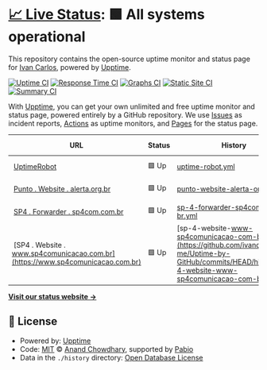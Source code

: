 # [📈 Live Status](https://monitor2.ivancarlos.com.br): <!--live status--> **🟩 All systems operational**

This repository contains the open-source uptime monitor and status page for [Ivan Carlos](https://ivancarlos.me), powered by [Upptime](https://github.com/upptime/upptime).

[![Uptime CI](https://github.com/ivancarlos-me/Uptime-by-GitHub/workflows/Uptime%20CI/badge.svg)](https://github.com/ivancarlos-me/Uptime-by-GitHub/actions?query=workflow%3A%22Uptime+CI%22)
[![Response Time CI](https://github.com/ivancarlos-me/Uptime-by-GitHub/workflows/Response%20Time%20CI/badge.svg)](https://github.com/ivancarlos-me/Uptime-by-GitHub/actions?query=workflow%3A%22Response+Time+CI%22)
[![Graphs CI](https://github.com/ivancarlos-me/Uptime-by-GitHub/workflows/Graphs%20CI/badge.svg)](https://github.com/ivancarlos-me/Uptime-by-GitHub/actions?query=workflow%3A%22Graphs+CI%22)
[![Static Site CI](https://github.com/ivancarlos-me/Uptime-by-GitHub/workflows/Static%20Site%20CI/badge.svg)](https://github.com/ivancarlos-me/Uptime-by-GitHub/actions?query=workflow%3A%22Static+Site+CI%22)
[![Summary CI](https://github.com/ivancarlos-me/Uptime-by-GitHub/workflows/Summary%20CI/badge.svg)](https://github.com/ivancarlos-me/Uptime-by-GitHub/actions?query=workflow%3A%22Summary+CI%22)

With [Upptime](https://upptime.js.org), you can get your own unlimited and free uptime monitor and status page, powered entirely by a GitHub repository. We use [Issues](https://github.com/ivancarlos-me/Uptime-by-GitHub/issues) as incident reports, [Actions](https://github.com/ivancarlos-me/Uptime-by-GitHub/actions) as uptime monitors, and [Pages](https://monitor2.ivancarlos.com.br) for the status page.

<!--start: status pages-->
<!-- This summary is generated by Upptime (https://github.com/upptime/upptime) -->
<!-- Do not edit this manually, your changes will be overwritten -->
<!-- prettier-ignore -->
| URL | Status | History | Response Time | Uptime |
| --- | ------ | ------- | ------------- | ------ |
| <img alt="" src="https://icons.duckduckgo.com/ip3/uptimerobot.com.ico" height="13"> [UptimeRobot](https://uptimerobot.com) | 🟩 Up | [uptime-robot.yml](https://github.com/ivancarlos-me/Uptime-by-GitHub/commits/HEAD/history/uptime-robot.yml) | <details><summary><img alt="Response time graph" src="./graphs/uptime-robot/response-time-week.png" height="20"> 602ms</summary><br><a href="https://monitor2.ivancarlos.com.br/history/uptime-robot"><img alt="Response time 602" src="https://img.shields.io/endpoint?url=https%3A%2F%2Fraw.githubusercontent.com%2Fivancarlos-me%2FUptime-by-GitHub%2FHEAD%2Fapi%2Fuptime-robot%2Fresponse-time.json"></a><br><a href="https://monitor2.ivancarlos.com.br/history/uptime-robot"><img alt="24-hour response time 602" src="https://img.shields.io/endpoint?url=https%3A%2F%2Fraw.githubusercontent.com%2Fivancarlos-me%2FUptime-by-GitHub%2FHEAD%2Fapi%2Fuptime-robot%2Fresponse-time-day.json"></a><br><a href="https://monitor2.ivancarlos.com.br/history/uptime-robot"><img alt="7-day response time 602" src="https://img.shields.io/endpoint?url=https%3A%2F%2Fraw.githubusercontent.com%2Fivancarlos-me%2FUptime-by-GitHub%2FHEAD%2Fapi%2Fuptime-robot%2Fresponse-time-week.json"></a><br><a href="https://monitor2.ivancarlos.com.br/history/uptime-robot"><img alt="30-day response time 602" src="https://img.shields.io/endpoint?url=https%3A%2F%2Fraw.githubusercontent.com%2Fivancarlos-me%2FUptime-by-GitHub%2FHEAD%2Fapi%2Fuptime-robot%2Fresponse-time-month.json"></a><br><a href="https://monitor2.ivancarlos.com.br/history/uptime-robot"><img alt="1-year response time 602" src="https://img.shields.io/endpoint?url=https%3A%2F%2Fraw.githubusercontent.com%2Fivancarlos-me%2FUptime-by-GitHub%2FHEAD%2Fapi%2Fuptime-robot%2Fresponse-time-year.json"></a></details> | <details><summary><a href="https://monitor2.ivancarlos.com.br/history/uptime-robot">100.00%</a></summary><a href="https://monitor2.ivancarlos.com.br/history/uptime-robot"><img alt="All-time uptime 100.00%" src="https://img.shields.io/endpoint?url=https%3A%2F%2Fraw.githubusercontent.com%2Fivancarlos-me%2FUptime-by-GitHub%2FHEAD%2Fapi%2Fuptime-robot%2Fuptime.json"></a><br><a href="https://monitor2.ivancarlos.com.br/history/uptime-robot"><img alt="24-hour uptime 100.00%" src="https://img.shields.io/endpoint?url=https%3A%2F%2Fraw.githubusercontent.com%2Fivancarlos-me%2FUptime-by-GitHub%2FHEAD%2Fapi%2Fuptime-robot%2Fuptime-day.json"></a><br><a href="https://monitor2.ivancarlos.com.br/history/uptime-robot"><img alt="7-day uptime 100.00%" src="https://img.shields.io/endpoint?url=https%3A%2F%2Fraw.githubusercontent.com%2Fivancarlos-me%2FUptime-by-GitHub%2FHEAD%2Fapi%2Fuptime-robot%2Fuptime-week.json"></a><br><a href="https://monitor2.ivancarlos.com.br/history/uptime-robot"><img alt="30-day uptime 100.00%" src="https://img.shields.io/endpoint?url=https%3A%2F%2Fraw.githubusercontent.com%2Fivancarlos-me%2FUptime-by-GitHub%2FHEAD%2Fapi%2Fuptime-robot%2Fuptime-month.json"></a><br><a href="https://monitor2.ivancarlos.com.br/history/uptime-robot"><img alt="1-year uptime 100.00%" src="https://img.shields.io/endpoint?url=https%3A%2F%2Fraw.githubusercontent.com%2Fivancarlos-me%2FUptime-by-GitHub%2FHEAD%2Fapi%2Fuptime-robot%2Fuptime-year.json"></a></details>
| <img alt="" src="https://icons.duckduckgo.com/ip3/alerta.org.br.ico" height="13"> [Punto . Website . alerta.org.br](https://alerta.org.br) | 🟩 Up | [punto-website-alerta-org-br.yml](https://github.com/ivancarlos-me/Uptime-by-GitHub/commits/HEAD/history/punto-website-alerta-org-br.yml) | <details><summary><img alt="Response time graph" src="./graphs/punto-website-alerta-org-br/response-time-week.png" height="20"> 2188ms</summary><br><a href="https://monitor2.ivancarlos.com.br/history/punto-website-alerta-org-br"><img alt="Response time 2188" src="https://img.shields.io/endpoint?url=https%3A%2F%2Fraw.githubusercontent.com%2Fivancarlos-me%2FUptime-by-GitHub%2FHEAD%2Fapi%2Fpunto-website-alerta-org-br%2Fresponse-time.json"></a><br><a href="https://monitor2.ivancarlos.com.br/history/punto-website-alerta-org-br"><img alt="24-hour response time 2188" src="https://img.shields.io/endpoint?url=https%3A%2F%2Fraw.githubusercontent.com%2Fivancarlos-me%2FUptime-by-GitHub%2FHEAD%2Fapi%2Fpunto-website-alerta-org-br%2Fresponse-time-day.json"></a><br><a href="https://monitor2.ivancarlos.com.br/history/punto-website-alerta-org-br"><img alt="7-day response time 2188" src="https://img.shields.io/endpoint?url=https%3A%2F%2Fraw.githubusercontent.com%2Fivancarlos-me%2FUptime-by-GitHub%2FHEAD%2Fapi%2Fpunto-website-alerta-org-br%2Fresponse-time-week.json"></a><br><a href="https://monitor2.ivancarlos.com.br/history/punto-website-alerta-org-br"><img alt="30-day response time 2188" src="https://img.shields.io/endpoint?url=https%3A%2F%2Fraw.githubusercontent.com%2Fivancarlos-me%2FUptime-by-GitHub%2FHEAD%2Fapi%2Fpunto-website-alerta-org-br%2Fresponse-time-month.json"></a><br><a href="https://monitor2.ivancarlos.com.br/history/punto-website-alerta-org-br"><img alt="1-year response time 2188" src="https://img.shields.io/endpoint?url=https%3A%2F%2Fraw.githubusercontent.com%2Fivancarlos-me%2FUptime-by-GitHub%2FHEAD%2Fapi%2Fpunto-website-alerta-org-br%2Fresponse-time-year.json"></a></details> | <details><summary><a href="https://monitor2.ivancarlos.com.br/history/punto-website-alerta-org-br">100.00%</a></summary><a href="https://monitor2.ivancarlos.com.br/history/punto-website-alerta-org-br"><img alt="All-time uptime 100.00%" src="https://img.shields.io/endpoint?url=https%3A%2F%2Fraw.githubusercontent.com%2Fivancarlos-me%2FUptime-by-GitHub%2FHEAD%2Fapi%2Fpunto-website-alerta-org-br%2Fuptime.json"></a><br><a href="https://monitor2.ivancarlos.com.br/history/punto-website-alerta-org-br"><img alt="24-hour uptime 100.00%" src="https://img.shields.io/endpoint?url=https%3A%2F%2Fraw.githubusercontent.com%2Fivancarlos-me%2FUptime-by-GitHub%2FHEAD%2Fapi%2Fpunto-website-alerta-org-br%2Fuptime-day.json"></a><br><a href="https://monitor2.ivancarlos.com.br/history/punto-website-alerta-org-br"><img alt="7-day uptime 100.00%" src="https://img.shields.io/endpoint?url=https%3A%2F%2Fraw.githubusercontent.com%2Fivancarlos-me%2FUptime-by-GitHub%2FHEAD%2Fapi%2Fpunto-website-alerta-org-br%2Fuptime-week.json"></a><br><a href="https://monitor2.ivancarlos.com.br/history/punto-website-alerta-org-br"><img alt="30-day uptime 100.00%" src="https://img.shields.io/endpoint?url=https%3A%2F%2Fraw.githubusercontent.com%2Fivancarlos-me%2FUptime-by-GitHub%2FHEAD%2Fapi%2Fpunto-website-alerta-org-br%2Fuptime-month.json"></a><br><a href="https://monitor2.ivancarlos.com.br/history/punto-website-alerta-org-br"><img alt="1-year uptime 100.00%" src="https://img.shields.io/endpoint?url=https%3A%2F%2Fraw.githubusercontent.com%2Fivancarlos-me%2FUptime-by-GitHub%2FHEAD%2Fapi%2Fpunto-website-alerta-org-br%2Fuptime-year.json"></a></details>
| <img alt="" src="https://icons.duckduckgo.com/ip3/sp4com.com.br.ico" height="13"> [SP4 . Forwarder . sp4com.com.br](https://sp4com.com.br) | 🟩 Up | [sp-4-forwarder-sp4com-com-br.yml](https://github.com/ivancarlos-me/Uptime-by-GitHub/commits/HEAD/history/sp-4-forwarder-sp4com-com-br.yml) | <details><summary><img alt="Response time graph" src="./graphs/sp-4-forwarder-sp4com-com-br/response-time-week.png" height="20"> 12010ms</summary><br><a href="https://monitor2.ivancarlos.com.br/history/sp-4-forwarder-sp4com-com-br"><img alt="Response time 12010" src="https://img.shields.io/endpoint?url=https%3A%2F%2Fraw.githubusercontent.com%2Fivancarlos-me%2FUptime-by-GitHub%2FHEAD%2Fapi%2Fsp-4-forwarder-sp4com-com-br%2Fresponse-time.json"></a><br><a href="https://monitor2.ivancarlos.com.br/history/sp-4-forwarder-sp4com-com-br"><img alt="24-hour response time 12010" src="https://img.shields.io/endpoint?url=https%3A%2F%2Fraw.githubusercontent.com%2Fivancarlos-me%2FUptime-by-GitHub%2FHEAD%2Fapi%2Fsp-4-forwarder-sp4com-com-br%2Fresponse-time-day.json"></a><br><a href="https://monitor2.ivancarlos.com.br/history/sp-4-forwarder-sp4com-com-br"><img alt="7-day response time 12010" src="https://img.shields.io/endpoint?url=https%3A%2F%2Fraw.githubusercontent.com%2Fivancarlos-me%2FUptime-by-GitHub%2FHEAD%2Fapi%2Fsp-4-forwarder-sp4com-com-br%2Fresponse-time-week.json"></a><br><a href="https://monitor2.ivancarlos.com.br/history/sp-4-forwarder-sp4com-com-br"><img alt="30-day response time 12010" src="https://img.shields.io/endpoint?url=https%3A%2F%2Fraw.githubusercontent.com%2Fivancarlos-me%2FUptime-by-GitHub%2FHEAD%2Fapi%2Fsp-4-forwarder-sp4com-com-br%2Fresponse-time-month.json"></a><br><a href="https://monitor2.ivancarlos.com.br/history/sp-4-forwarder-sp4com-com-br"><img alt="1-year response time 12010" src="https://img.shields.io/endpoint?url=https%3A%2F%2Fraw.githubusercontent.com%2Fivancarlos-me%2FUptime-by-GitHub%2FHEAD%2Fapi%2Fsp-4-forwarder-sp4com-com-br%2Fresponse-time-year.json"></a></details> | <details><summary><a href="https://monitor2.ivancarlos.com.br/history/sp-4-forwarder-sp4com-com-br">100.00%</a></summary><a href="https://monitor2.ivancarlos.com.br/history/sp-4-forwarder-sp4com-com-br"><img alt="All-time uptime 100.00%" src="https://img.shields.io/endpoint?url=https%3A%2F%2Fraw.githubusercontent.com%2Fivancarlos-me%2FUptime-by-GitHub%2FHEAD%2Fapi%2Fsp-4-forwarder-sp4com-com-br%2Fuptime.json"></a><br><a href="https://monitor2.ivancarlos.com.br/history/sp-4-forwarder-sp4com-com-br"><img alt="24-hour uptime 100.00%" src="https://img.shields.io/endpoint?url=https%3A%2F%2Fraw.githubusercontent.com%2Fivancarlos-me%2FUptime-by-GitHub%2FHEAD%2Fapi%2Fsp-4-forwarder-sp4com-com-br%2Fuptime-day.json"></a><br><a href="https://monitor2.ivancarlos.com.br/history/sp-4-forwarder-sp4com-com-br"><img alt="7-day uptime 100.00%" src="https://img.shields.io/endpoint?url=https%3A%2F%2Fraw.githubusercontent.com%2Fivancarlos-me%2FUptime-by-GitHub%2FHEAD%2Fapi%2Fsp-4-forwarder-sp4com-com-br%2Fuptime-week.json"></a><br><a href="https://monitor2.ivancarlos.com.br/history/sp-4-forwarder-sp4com-com-br"><img alt="30-day uptime 100.00%" src="https://img.shields.io/endpoint?url=https%3A%2F%2Fraw.githubusercontent.com%2Fivancarlos-me%2FUptime-by-GitHub%2FHEAD%2Fapi%2Fsp-4-forwarder-sp4com-com-br%2Fuptime-month.json"></a><br><a href="https://monitor2.ivancarlos.com.br/history/sp-4-forwarder-sp4com-com-br"><img alt="1-year uptime 100.00%" src="https://img.shields.io/endpoint?url=https%3A%2F%2Fraw.githubusercontent.com%2Fivancarlos-me%2FUptime-by-GitHub%2FHEAD%2Fapi%2Fsp-4-forwarder-sp4com-com-br%2Fuptime-year.json"></a></details>
| <img alt="" src="https://icons.duckduckgo.com/ip3/www.sp4comunicacao.com.br.ico" height="13"> [SP4 . Website . www.sp4comunicacao.com.br](https://www.sp4comunicacao.com.br) | 🟩 Up | [sp-4-website-www-sp4comunicacao-com-br.yml](https://github.com/ivancarlos-me/Uptime-by-GitHub/commits/HEAD/history/sp-4-website-www-sp4comunicacao-com-br.yml) | <details><summary><img alt="Response time graph" src="./graphs/sp-4-website-www-sp4comunicacao-com-br/response-time-week.png" height="20"> 2980ms</summary><br><a href="https://monitor2.ivancarlos.com.br/history/sp-4-website-www-sp4comunicacao-com-br"><img alt="Response time 2980" src="https://img.shields.io/endpoint?url=https%3A%2F%2Fraw.githubusercontent.com%2Fivancarlos-me%2FUptime-by-GitHub%2FHEAD%2Fapi%2Fsp-4-website-www-sp4comunicacao-com-br%2Fresponse-time.json"></a><br><a href="https://monitor2.ivancarlos.com.br/history/sp-4-website-www-sp4comunicacao-com-br"><img alt="24-hour response time 2980" src="https://img.shields.io/endpoint?url=https%3A%2F%2Fraw.githubusercontent.com%2Fivancarlos-me%2FUptime-by-GitHub%2FHEAD%2Fapi%2Fsp-4-website-www-sp4comunicacao-com-br%2Fresponse-time-day.json"></a><br><a href="https://monitor2.ivancarlos.com.br/history/sp-4-website-www-sp4comunicacao-com-br"><img alt="7-day response time 2980" src="https://img.shields.io/endpoint?url=https%3A%2F%2Fraw.githubusercontent.com%2Fivancarlos-me%2FUptime-by-GitHub%2FHEAD%2Fapi%2Fsp-4-website-www-sp4comunicacao-com-br%2Fresponse-time-week.json"></a><br><a href="https://monitor2.ivancarlos.com.br/history/sp-4-website-www-sp4comunicacao-com-br"><img alt="30-day response time 2980" src="https://img.shields.io/endpoint?url=https%3A%2F%2Fraw.githubusercontent.com%2Fivancarlos-me%2FUptime-by-GitHub%2FHEAD%2Fapi%2Fsp-4-website-www-sp4comunicacao-com-br%2Fresponse-time-month.json"></a><br><a href="https://monitor2.ivancarlos.com.br/history/sp-4-website-www-sp4comunicacao-com-br"><img alt="1-year response time 2980" src="https://img.shields.io/endpoint?url=https%3A%2F%2Fraw.githubusercontent.com%2Fivancarlos-me%2FUptime-by-GitHub%2FHEAD%2Fapi%2Fsp-4-website-www-sp4comunicacao-com-br%2Fresponse-time-year.json"></a></details> | <details><summary><a href="https://monitor2.ivancarlos.com.br/history/sp-4-website-www-sp4comunicacao-com-br">100.00%</a></summary><a href="https://monitor2.ivancarlos.com.br/history/sp-4-website-www-sp4comunicacao-com-br"><img alt="All-time uptime 100.00%" src="https://img.shields.io/endpoint?url=https%3A%2F%2Fraw.githubusercontent.com%2Fivancarlos-me%2FUptime-by-GitHub%2FHEAD%2Fapi%2Fsp-4-website-www-sp4comunicacao-com-br%2Fuptime.json"></a><br><a href="https://monitor2.ivancarlos.com.br/history/sp-4-website-www-sp4comunicacao-com-br"><img alt="24-hour uptime 100.00%" src="https://img.shields.io/endpoint?url=https%3A%2F%2Fraw.githubusercontent.com%2Fivancarlos-me%2FUptime-by-GitHub%2FHEAD%2Fapi%2Fsp-4-website-www-sp4comunicacao-com-br%2Fuptime-day.json"></a><br><a href="https://monitor2.ivancarlos.com.br/history/sp-4-website-www-sp4comunicacao-com-br"><img alt="7-day uptime 100.00%" src="https://img.shields.io/endpoint?url=https%3A%2F%2Fraw.githubusercontent.com%2Fivancarlos-me%2FUptime-by-GitHub%2FHEAD%2Fapi%2Fsp-4-website-www-sp4comunicacao-com-br%2Fuptime-week.json"></a><br><a href="https://monitor2.ivancarlos.com.br/history/sp-4-website-www-sp4comunicacao-com-br"><img alt="30-day uptime 100.00%" src="https://img.shields.io/endpoint?url=https%3A%2F%2Fraw.githubusercontent.com%2Fivancarlos-me%2FUptime-by-GitHub%2FHEAD%2Fapi%2Fsp-4-website-www-sp4comunicacao-com-br%2Fuptime-month.json"></a><br><a href="https://monitor2.ivancarlos.com.br/history/sp-4-website-www-sp4comunicacao-com-br"><img alt="1-year uptime 100.00%" src="https://img.shields.io/endpoint?url=https%3A%2F%2Fraw.githubusercontent.com%2Fivancarlos-me%2FUptime-by-GitHub%2FHEAD%2Fapi%2Fsp-4-website-www-sp4comunicacao-com-br%2Fuptime-year.json"></a></details>

<!--end: status pages-->

[**Visit our status website →**](https://monitor2.ivancarlos.com.br)

## 📄 License

- Powered by: [Upptime](https://github.com/upptime/upptime)
- Code: [MIT](./LICENSE) © [Anand Chowdhary](https://anandchowdhary.com), supported by [Pabio](https://pabio.com)
- Data in the `./history` directory: [Open Database License](https://opendatacommons.org/licenses/odbl/1-0/)
